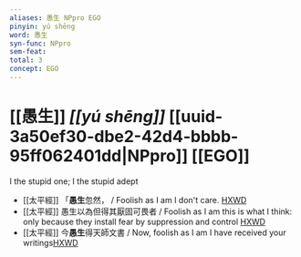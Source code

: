 ```yaml
---
aliases: 愚生 NPpro EGO
pinyin: yú shēng
word: 愚生
syn-func: NPpro
sem-feat: 
total: 3
concept: EGO 
---
```

# [[愚生]] *[[yú shēng]]*  [[uuid-3a50ef30-dbe2-42d4-bbbb-95ff062401dd|NPpro]] [[EGO]]
I the stupid one; I the stupid adept
 - [[太平經]] 「**愚生**忽然，
                     / Foolish as I am I don't care. [HXWD](https://hxwd.org/textview.html?location=KR5e0001_tls_004-1a.2814)
 - [[太平經]] 愚生以為但得其厭固可畏者 / Foolish as I am this is what I think: only because they install fear by suppression and control [HXWD](https://hxwd.org/textview.html?location=KR5e0001_tls_006-30a.17)
 - [[太平經]] 今**愚生**得天師文書 / Now, foolish as I am I have received your writings[HXWD](https://hxwd.org/textview.html?location=KR5e0001_tls_006-30a.2)